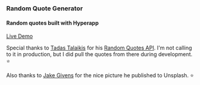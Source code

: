 ### Random Quote Generator

#### Random quotes built with Hyperapp

[Live Demo](https://ryanford-frontend.github.io/quote-generator/)

Special thanks to [Tadas Talaikis](https://talaikis.com/) for his [Random Quotes API](https://talaikis.com/random_quotes_api/). I'm not calling to it in production, but I did pull the quotes from there during development. :star: 

Also thanks to [Jake Givens](https://unsplash.com/@jakegivens) for the nice picture he published to Unsplash. :star:

